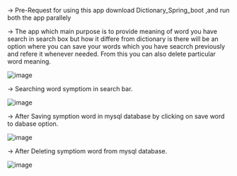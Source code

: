 -> Pre-Request for using this app download Dictionary_Spring_boot ,and run both the app parallely

-> The app which main purpose is to provide meaning of word you have search in search box but how it differe from dictionary is there will be an option where you can save your words which you have seacrch previously and refere it whenever needed. From this you can also delete particular word meaning.

![image](https://user-images.githubusercontent.com/94060945/220419991-252636c5-9116-481c-9cec-cc04e38d5282.png)

-> Searching word symptiom in search bar.

![image](https://user-images.githubusercontent.com/94060945/220420177-f00de055-e1fc-4932-bdb3-aa847e472ee0.png)

-> After Saving symption word in mysql database by clicking on save word to dabase option.

![image](https://user-images.githubusercontent.com/94060945/220420250-985a4932-81d5-40cc-90e9-c10ed2f218c2.png)

-> After Deleting symptiom word from mysql database.

![image](https://user-images.githubusercontent.com/94060945/220420373-9fd21b15-b544-4a45-ae42-b4fc0773a83e.png)

